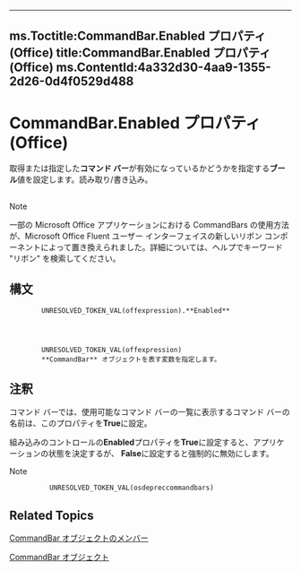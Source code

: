 

---
ms.Toctitle:CommandBar.Enabled プロパティ (Office)
title:CommandBar.Enabled プロパティ (Office)
ms.ContentId:4a332d30-4aa9-1355-2d26-0d4f0529d488
---
# CommandBar.Enabled プロパティ (Office)




取得または指定した**コマンド バー**が有効になっているかどうかを指定する**ブール**値を設定します。読み取り/書き込み。

## 

>[!NOTE]
>一部の Microsoft Office アプリケーションにおける CommandBars の使用方法が、Microsoft Office Fluent ユーザー インターフェイスの新しいリボン コンポーネントによって置き換えられました。詳細については、ヘルプでキーワード "リボン" を検索してください。





## 構文

            UNRESOLVED_TOKEN_VAL(offexpression).**Enabled**




            UNRESOLVED_TOKEN_VAL(offexpression)
            **CommandBar** オブジェクトを表す変数を指定します。



## 注釈
コマンド バーでは、使用可能なコマンド バーの一覧に表示するコマンド バーの名前は、このプロパティを**True**に設定。



組み込みのコントロールの**Enabled**プロパティを**True**に設定すると、アプリケーションの状態を決定するが、 **False**に設定すると強制的に無効にします。



>[!NOTE]
>
              UNRESOLVED_TOKEN_VAL(osdepreccommandbars)
            





## Related Topics

[CommandBar オブジェクトのメンバー](e3756e7e-56a8-33a4-722f-640e5cc69b6d.md)

[CommandBar オブジェクト](78603954-40aa-64cb-c407-2e0820d65231.md)




